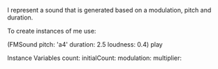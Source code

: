 I represent a sound that is generated based on a modulation, pitch and duration. 

To create instances of me use:

(FMSound pitch: 'a4' duration: 2.5 loudness: 0.4) play



Instance Variables
	count:		<Object>
	initialCount:		<Object>
	modulation:		<Object>
	multiplier:		<Object>
	normalizedModulation:		<Object>
	scaledIndex:		<Object>
	scaledIndexIncr:		<Object>
	scaledOffsetIndex:		<Object>
	scaledOffsetIndexIncr:		<Object>
	scaledWaveTableSize:		<Object>
	waveTable:		<Object>